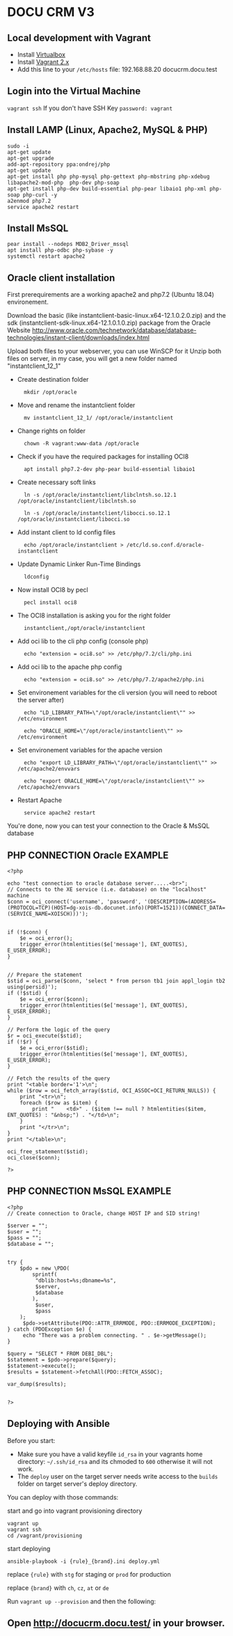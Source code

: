 # DOCU CRM  V3



Local development with Vagrant
------------------------------

- Install [Virtualbox][vbox-dl]
- Install [Vagrant 2.x][vagrant-dl]
- Add this line to your `/etc/hosts` file: 192.168.88.20 docucrm.docu.test


Login into the Virtual Machine
------------------------------------------------------------

`vagrant ssh`
If you don't have SSH Key `password: vagrant`

Install LAMP (Linux, Apache2, MySQL & PHP)
-----------------------------------------------------------
    
    sudo -i
    apt-get update
    apt-get upgrade
    add-apt-repository ppa:ondrej/php
    apt-get update
    apt-get install php php-mysql php-gettext php-mbstring php-xdebug libapache2-mod-php  php-dev php-soap
    apt-get install php-dev build-essential php-pear libaio1 php-xml php-soap php-curl -y
    a2enmod php7.2
    service apache2 restart

Install MsSQL
------------------------------------------------------------
    pear install --nodeps MDB2_Driver_mssql
    apt install php-odbc php-sybase -y
    systemctl restart apache2

Oracle client installation
------------------------------------------------------------
First prerequirements are a working apache2 and php7.2 (Ubuntu 18.04) environement.

Download the basic (like instantclient-basic-linux.x64-12.1.0.2.0.zip) and the sdk (instantclient-sdk-linux.x64-12.1.0.1.0.zip) package from the Oracle Website 
http://www.oracle.com/technetwork/database/database-technologies/instant-client/downloads/index.html

Upload both files to your webserver, you can use WinSCP for it
Unzip both files on server, in my case, you will get a new folder named "instantclient_12_1"

- Create destination folder

        mkdir /opt/oracle

- Move and rename the instantclient folder

        mv instantclient_12_1/ /opt/oracle/instantclient

- Change rights on folder

        chown -R vagrant:www-data /opt/oracle

- Check if you have the required packages for installing OCI8

        apt install php7.2-dev php-pear build-essential libaio1

- Create necessary soft links

        ln -s /opt/oracle/instantclient/libclntsh.so.12.1 /opt/oracle/instantclient/libclntsh.so

        ln -s /opt/oracle/instantclient/libocci.so.12.1 /opt/oracle/instantclient/libocci.so

- Add instant client to ld config files

        echo /opt/oracle/instantclient > /etc/ld.so.conf.d/oracle-instantclient

- Update Dynamic Linker Run-Time Bindings

        ldconfig

- Now install OCI8 by pecl

        pecl install oci8

- The OCI8 installation is asking you for the right folder

        instantclient,/opt/oracle/instantclient

- Add oci lib to the cli php config (console php)

        echo "extension = oci8.so" >> /etc/php/7.2/cli/php.ini

- Add oci lib to the apache php config

        echo "extension = oci8.so" >> /etc/php/7.2/apache2/php.ini

- Set environement variables for the cli version (you will need to reboot the server after)

        echo "LD_LIBRARY_PATH=\"/opt/oracle/instantclient\"" >> /etc/environment
        
        echo "ORACLE_HOME=\"/opt/oracle/instantclient\"" >> /etc/environment

- Set environement variables for the apache version

        echo "export LD_LIBRARY_PATH=\"/opt/oracle/instantclient\"" >> /etc/apache2/envvars
        
        echo "export ORACLE_HOME=\"/opt/oracle/instantclient\"" >> /etc/apache2/envvars

- Restart Apache

        service apache2 restart


You're done, now you can test your connection to the Oracle & MsSQL database

PHP CONNECTION Oracle EXAMPLE 
------------------------------------------------------------
    
    <?php
    
    echo "test connection to oracle database server.....<br>";
    // Connects to the XE service (i.e. database) on the "localhost" machine
    $conn = oci_connect('username', 'password', '(DESCRIPTION=(ADDRESS=(PROTOCOL=TCP)(HOST=dg-xois-db.docunet.info)(PORT=1521))(CONNECT_DATA=(SERVICE_NAME=XOISCH)))');
     
    
    if (!$conn) {
        $e = oci_error();
        trigger_error(htmlentities($e['message'], ENT_QUOTES), E_USER_ERROR);
    }
    
    
    // Prepare the statement
    $stid = oci_parse($conn, 'select * from person tb1 join appl_login tb2 using(persid)');
    if (!$stid) {
        $e = oci_error($conn);
        trigger_error(htmlentities($e['message'], ENT_QUOTES), E_USER_ERROR);
    }
    
    // Perform the logic of the query
    $r = oci_execute($stid);
    if (!$r) {
        $e = oci_error($stid);
        trigger_error(htmlentities($e['message'], ENT_QUOTES), E_USER_ERROR);
    }
    
    // Fetch the results of the query
    print "<table border='1'>\n";
    while ($row = oci_fetch_array($stid, OCI_ASSOC+OCI_RETURN_NULLS)) {
        print "<tr>\n";
        foreach ($row as $item) {
            print "    <td>" . ($item !== null ? htmlentities($item, ENT_QUOTES) : "&nbsp;") . "</td>\n";
        }
        print "</tr>\n";
    }
    print "</table>\n";
    
    oci_free_statement($stid);
    oci_close($conn);
    
    ?>



PHP CONNECTION MsSQL EXAMPLE 
------------------------------------------------------------
    <?php
    // Create connection to Oracle, change HOST IP and SID string!
    
    $server = "";
    $user = "";
    $pass = "";
    $database = "";
    
    
    try {
        $pdo = new \PDO(
            sprintf(
             "dblib:host=%s;dbname=%s",
             $server,
             $database
            ),
             $user,
             $pass
        );
         $pdo->setAttribute(PDO::ATTR_ERRMODE, PDO::ERRMODE_EXCEPTION);
    } catch (PDOException $e) {
         echo "There was a problem connecting. " . $e->getMessage();
    }
    
    $query = "SELECT * FROM DEBI_DBL";
    $statement = $pdo->prepare($query);
    $statement->execute();
    $results = $statement->fetchAll(PDO::FETCH_ASSOC);
    
    var_dump($results);
    
    
    ?>

Deploying with Ansible
------------------------------

Before you start:

- Make sure you have a valid keyfile `id_rsa` in your vagrants home directory: `~/.ssh/id_rsa` and its chmoded to `600` otherwise it will not work.
- The `deploy` user on the target server needs write access to the `builds` folder on target server's deploy directory.

You can deploy with those commands:

start and go into vagrant provisioning directory

	vagrant up
	vagrant ssh
	cd /vagrant/provisioning

start deploying

	ansible-playbook -i {rule}_{brand}.ini deploy.yml

replace `{rule}` with `stg` for staging or `prod` for production

replace `{brand}` with `ch`, `cz`, `at` or `de`

Run `vagrant up --provision` and then the following:

Open http://docucrm.docu.test/ in your browser.
------------------------------------------------------------
[vbox-dl]: https://www.virtualbox.org/wiki/Downloads
[vagrant-dl]: https://www.vagrantup.com/downloads.html


